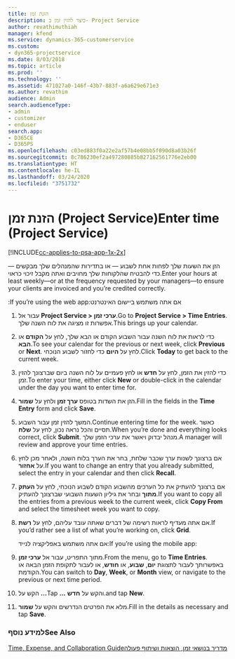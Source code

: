 ```yaml
---
title: הזנת זמן
description: כיצד להזין זמן ב- Project Service
author: revathimuthiah
manager: kfend
ms.service: dynamics-365-customerservice
ms.custom:
- dyn365-projectservice
ms.date: 8/03/2018
ms.topic: article
ms.prod: ''
ms.technology: ''
ms.assetid: 471027a0-146f-43b7-883f-a6a629e671e3
ms.author: revathim
audience: Admin
search.audienceType:
- admin
- customizer
- enduser
search.app:
- D365CE
- D365PS
ms.openlocfilehash: c03ed883f0a22e2af57b4e08bb5f090d8a03b26f
ms.sourcegitcommit: 8c786230ef2a497280885b827162561776e2eb00
ms.translationtype: HT
ms.contentlocale: he-IL
ms.lasthandoff: 03/24/2020
ms.locfileid: "3751732"
---
```

# <a name="enter-time-project-service"></a><span data-ttu-id="12fb2-103">הזנת זמן (Project Service)</span><span class="sxs-lookup"><span data-stu-id="12fb2-103">Enter time (Project Service)</span></span>

[!INCLUDE[cc-applies-to-psa-app-1x-2x](../includes/cc-applies-to-psa-app-1x-2x.md)]

<span data-ttu-id="12fb2-104">הזן את השעות שלך לפחות אחת לשבוע — או בתדירות שהמנהלים שלך מבקשים — כדי להבטיח שהלקוחות שלך מחויבים ואתה מקבל זיכוי כראוי.</span><span class="sxs-lookup"><span data-stu-id="12fb2-104">Enter your hours at least weekly—or at the frequency requested by your managers—to ensure your clients are invoiced and you’re credited correctly.</span></span>  
  
 <span data-ttu-id="12fb2-105">אם אתה משתמש ‏‫ביישום האינטרנט:</span><span class="sxs-lookup"><span data-stu-id="12fb2-105">If you’re using the web app:</span></span>  
  
1. <span data-ttu-id="12fb2-106">עבור אל **Project Service > ערכי זמן**.</span><span class="sxs-lookup"><span data-stu-id="12fb2-106">Go to **Project Service > Time Entries**.</span></span> <span data-ttu-id="12fb2-107">אפשרות זו מציגה את לוח השנה שלך.</span><span class="sxs-lookup"><span data-stu-id="12fb2-107">This brings up your calendar.</span></span>  
  
2. <span data-ttu-id="12fb2-108">כדי לראות את לוח השנה עבור השבוע הקודם או הבא שלך, לחץ על **הקודם** או **הבא**.</span><span class="sxs-lookup"><span data-stu-id="12fb2-108">To see your calendar for the previous or next week, click **Previous** or **Next**.</span></span> <span data-ttu-id="12fb2-109">לחץ על **היום** כדי לחזור לשבוע הנוכחי.</span><span class="sxs-lookup"><span data-stu-id="12fb2-109">Click **Today** to get back to the current week.</span></span>  
  
3. <span data-ttu-id="12fb2-110">כדי להזין את הזמן, לחץ על **חדש** או לחץ פעמיים על לוח השנה ביום שברצונך להזין זמן.</span><span class="sxs-lookup"><span data-stu-id="12fb2-110">To enter your time, either click **New** or double-click in the calendar under the day you want to enter time for.</span></span>  
  
4. <span data-ttu-id="12fb2-111">הזן את השדות בטופס **ערך זמן** ולחץ על **שמור**.</span><span class="sxs-lookup"><span data-stu-id="12fb2-111">Fill in the fields in the **Time Entry** form and click **Save**.</span></span>  
  
5. <span data-ttu-id="12fb2-112">המשך להזין זמן עבור השבוע.</span><span class="sxs-lookup"><span data-stu-id="12fb2-112">Continue entering time for the week.</span></span> <span data-ttu-id="12fb2-113">כאשר תסיים והכל נראה נכון, לחץ על **שלח**.</span><span class="sxs-lookup"><span data-stu-id="12fb2-113">When you’re done and everything looks correct, click **Submit**.</span></span> <span data-ttu-id="12fb2-114">מנהל יבדוק ויאשר את ערכי הזמן שלך.</span><span class="sxs-lookup"><span data-stu-id="12fb2-114">A manager will review and approve your time entries.</span></span>  
  
6. <span data-ttu-id="12fb2-115">אם ברצונך לשנות ערך שכבר שלחת, בחר את הערך בלוח השנה, ולאחר מכן לחץ על **אחזור**.</span><span class="sxs-lookup"><span data-stu-id="12fb2-115">If you want to change an entry that you already submitted, select the entry in your calendar and then click **Recall**.</span></span>  
  
7. <span data-ttu-id="12fb2-116">אם ברצונך להעתיק את כל הערכים מהשבוע הקודם לשבוע הנוכחי, לחץ על **העתק מתוך** ובחר את ‏‫גיליון השעות השבועי ‬שברצונך להעתיק.</span><span class="sxs-lookup"><span data-stu-id="12fb2-116">If you want to copy all the entries from a previous week to the current week, click **Copy From** and select the timesheet week you want to copy.</span></span>  
  
8. <span data-ttu-id="12fb2-117">אם אתה מעדיף לראות רשימה של דברים שאתה עובד עליהם, לחץ על **רשת**.</span><span class="sxs-lookup"><span data-stu-id="12fb2-117">If you’d rather see a list of what you’re working on, click **Grid**.</span></span>  
  
   <span data-ttu-id="12fb2-118">אם אתה משתמש באפליקציה לנייד:</span><span class="sxs-lookup"><span data-stu-id="12fb2-118">If you’re using the mobile app:</span></span>  
  
9. <span data-ttu-id="12fb2-119">מתוך התפריט, עבור אל **ערכי זמן**.</span><span class="sxs-lookup"><span data-stu-id="12fb2-119">From the menu, go to **Time Entries**.</span></span>     <span data-ttu-id="12fb2-120">באפשרותך לעבור לתצוגת **יום**, **שבוע**, או **חודש**, או לעבור לתקופת הזמן הבאה או הקודמת.</span><span class="sxs-lookup"><span data-stu-id="12fb2-120">You can switch to **Day**, **Week**, or **Month** view, or navigate to the previous or next time period.</span></span>  
  
10. <span data-ttu-id="12fb2-121">הקש על **…**</span><span class="sxs-lookup"><span data-stu-id="12fb2-121">Tap **…**</span></span> <span data-ttu-id="12fb2-122">והקש על **חדש**.</span><span class="sxs-lookup"><span data-stu-id="12fb2-122">and tap **New**.</span></span>  
  
11. <span data-ttu-id="12fb2-123">מלא את הפרטים הנדרשים והקש על **שמור**.</span><span class="sxs-lookup"><span data-stu-id="12fb2-123">Fill in the details as necessary and tap **Save**.</span></span>  
  
### <a name="see-also"></a><span data-ttu-id="12fb2-124">למידע נוסף</span><span class="sxs-lookup"><span data-stu-id="12fb2-124">See Also</span></span>  
 [<span data-ttu-id="12fb2-125">‏‫מדריך בנושאי זמן, הוצאות ושיתוף פעולה</span><span class="sxs-lookup"><span data-stu-id="12fb2-125">Time, Expense, and Collaboration Guide</span></span>](../project-service/time-expense-collaboration-guide.md)
